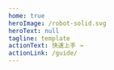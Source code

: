 ```yaml
---
home: true
heroImage: /robot-solid.svg
heroText: null
tagline: template
actionText: 快速上手 →
actionLink: /guide/
---
```

